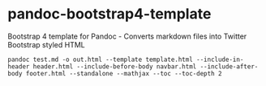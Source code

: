 # pandoc-bootstrap4-template
Bootstrap 4 template for Pandoc - Converts markdown files into Twitter Bootstrap styled HTML

```
pandoc test.md -o out.html --template template.html --include-in-header header.html --include-before-body navbar.html --include-after-body footer.html --standalone --mathjax --toc --toc-depth 2
```
